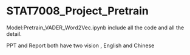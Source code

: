 # STAT7008_Project_Pretrain

Model:Pretrain_VADER_Word2Vec.ipynb include all the code and all the detail.

PPT and Report both have two vision , English and Chinese
